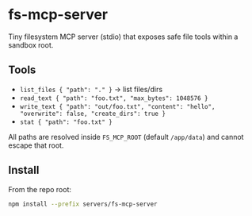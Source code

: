 # fs-mcp-server

Tiny filesystem MCP server (stdio) that exposes safe file tools within a sandbox root.

## Tools

- `list_files { "path": "." }` → list files/dirs
- `read_text { "path": "foo.txt", "max_bytes": 1048576 }`
- `write_text { "path": "out/foo.txt", "content": "hello", "overwrite": false, "create_dirs": true }`
- `stat { "path": "foo.txt" }`

All paths are resolved inside `FS_MCP_ROOT` (default `/app/data`) and cannot escape that root.

## Install

From the repo root:

```bash
npm install --prefix servers/fs-mcp-server
